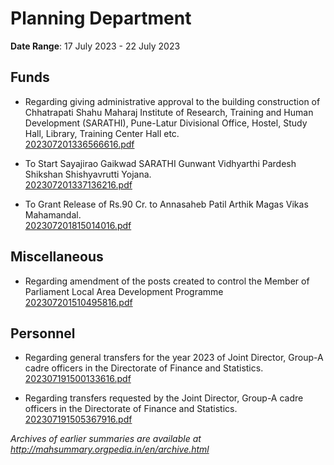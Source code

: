 # Planning Department

**Date Range**: 17 July 2023 - 22 July 2023


## Funds
- Regarding giving administrative approval to the building construction of Chhatrapati Shahu Maharaj Institute of Research, Training and Human Development (SARATHI), Pune-Latur Divisional Office, Hostel, Study Hall, Library, Training Center Hall etc.\
  [202307201336566616.pdf](https://gr.maharashtra.gov.in/Site/Upload/Government%20Resolutions/English/202307201336566616.pdf)

- To Start Sayajirao Gaikwad SARATHI Gunwant Vidhyarthi Pardesh Shikshan Shishyavrutti Yojana.\
  [202307201337136216.pdf](https://gr.maharashtra.gov.in/Site/Upload/Government%20Resolutions/English/202307201337136216.pdf)

- To Grant Release of Rs.90 Cr. to Annasaheb Patil Arthik Magas Vikas Mahamandal.\
  [202307201815014016.pdf](https://gr.maharashtra.gov.in/Site/Upload/Government%20Resolutions/English/202307201815014016.pdf)

## Miscellaneous
- Regarding amendment of the posts created to control the Member of Parliament Local Area Development Programme\
  [202307201510495816.pdf](https://gr.maharashtra.gov.in/Site/Upload/Government%20Resolutions/English/202307201510495816.pdf)

## Personnel
- Regarding general transfers for the year 2023 of Joint Director, Group-A cadre officers in the Directorate of Finance and Statistics.\
  [202307191500133616.pdf](https://gr.maharashtra.gov.in/Site/Upload/Government%20Resolutions/English/202307191500133616.pdf)

- Regarding transfers requested by the Joint Director, Group-A cadre officers in the Directorate of Finance and Statistics.\
  [202307191505367916.pdf](https://gr.maharashtra.gov.in/Site/Upload/Government%20Resolutions/English/202307191505367916.pdf)


*Archives of earlier summaries are available at http://mahsummary.orgpedia.in/en/archive.html*